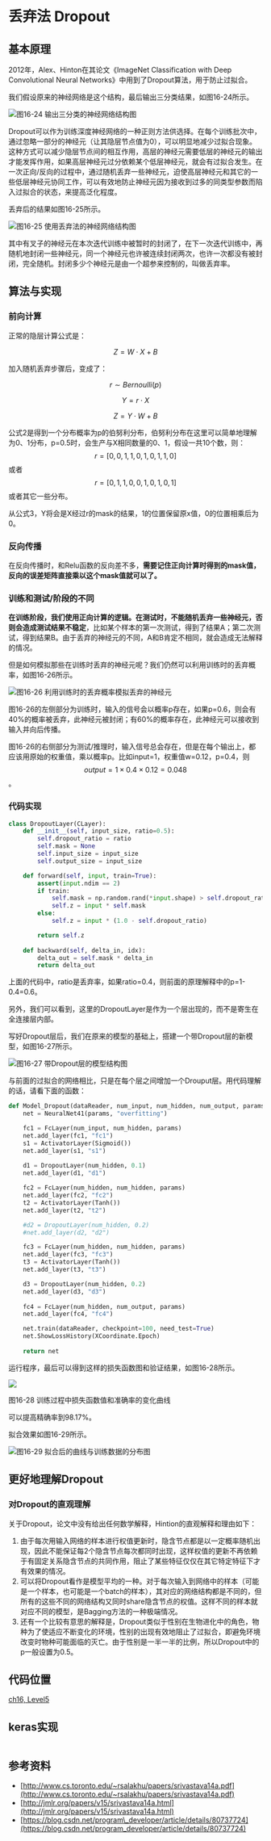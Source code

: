 # 丢弃法 Dropout

## 基本原理

2012年，Alex、Hinton在其论文《ImageNet Classification with Deep Convolutional Neural Networks》中用到了Dropout算法，用于防止过拟合。

我们假设原来的神经网络是这个结构，最后输出三分类结果，如图16-24所示。

![&#x56FE;16-24 &#x8F93;&#x51FA;&#x4E09;&#x5206;&#x7C7B;&#x7684;&#x795E;&#x7ECF;&#x7F51;&#x7EDC;&#x7ED3;&#x6784;&#x56FE;](../../.gitbook/assets/image%20%28362%29.png)

Dropout可以作为训练深度神经网络的一种正则方法供选择。在每个训练批次中，通过忽略一部分的神经元（让其隐层节点值为0），可以明显地减少过拟合现象。这种方式可以减少隐层节点间的相互作用，高层的神经元需要低层的神经元的输出才能发挥作用，如果高层神经元过分依赖某个低层神经元，就会有过拟合发生。在一次正向/反向的过程中，通过随机丢弃一些神经元，迫使高层神经元和其它的一些低层神经元协同工作，可以有效地防止神经元因为接收到过多的同类型参数而陷入过拟合的状态，来提高泛化程度。

丢弃后的结果如图16-25所示。

![&#x56FE;16-25 &#x4F7F;&#x7528;&#x4E22;&#x5F03;&#x6CD5;&#x7684;&#x795E;&#x7ECF;&#x7F51;&#x7EDC;&#x7ED3;&#x6784;&#x56FE;](../../.gitbook/assets/image%20%28410%29.png)

其中有叉子的神经元在本次迭代训练中被暂时的封闭了，在下一次迭代训练中，再随机地封闭一些神经元，同一个神经元也许被连续封闭两次，也许一次都没有被封闭，完全随机。封闭多少个神经元是由一个超参来控制的，叫做丢弃率。

## 算法与实现

### 前向计算

正常的隐层计算公式是：

$$ Z = W \cdot X + B \tag{1} $$

加入随机丢弃步骤后，变成了：

$$ r \sim Bernoulli(p) \tag{2} $$

$$Y = r \cdot X \tag{3}$$

$$Z = Y \cdot W + B \tag{4} $$

公式2是得到一个分布概率为p的伯努利分布，伯努利分布在这里可以简单地理解为0、1分布，p=0.5时，会生产与X相同数量的0、1，假设一共10个数，则： $$ r=[0,0,1,1,0,1,0,1,1,0] $$ 或者 $$ r=[0,1,1,0,0,1,0,1,0,1] $$ 或者其它一些分布。

从公式3，Y将会是X经过r的mask的结果，1的位置保留原x值，0的位置相乘后为0。

### 反向传播

在反向传播时，和Relu函数的反向差不多，**需要记住正向计算时得到的mask值，反向的误差矩阵直接乘以这个mask值就可以了。**

### 训练和测试/阶段的不同

**在训练阶段，我们使用正向计算的逻辑。在测试时，不能随机丢弃一些神经元，否则会造成测试结果不稳定**，比如某个样本的第一次测试，得到了结果A；第二次测试，得到结果B。由于丢弃的神经元的不同，A和B肯定不相同，就会造成无法解释的情况。

但是如何模拟那些在训练时丢弃的神经元呢？我们仍然可以利用训练时的丢弃概率，如图16-26所示。

![&#x56FE;16-26 &#x5229;&#x7528;&#x8BAD;&#x7EC3;&#x65F6;&#x7684;&#x4E22;&#x5F03;&#x6982;&#x7387;&#x6A21;&#x62DF;&#x4E22;&#x5F03;&#x7684;&#x795E;&#x7ECF;&#x5143;](../../.gitbook/assets/image%20%28356%29.png)

图16-26的左侧部分为训练时，输入的信号会以概率p存在，如果p=0.6，则会有40%的概率被丢弃，此神经元被封闭；有60%的概率存在，此神经元可以接收到输入并向后传播。

图16-26的右侧部分为测试/推理时，输入信号总会存在，但是在每个输出上，都应该用原始的权重值，乘以概率p。比如input=1，权重值w=0.12，p=0.4，则$$output=1 \times 0.4 \times 0.12=0.048$$。

### 代码实现

```python
class DropoutLayer(CLayer):
    def __init__(self, input_size, ratio=0.5):
        self.dropout_ratio = ratio
        self.mask = None
        self.input_size = input_size
        self.output_size = input_size

    def forward(self, input, train=True):
        assert(input.ndim == 2)
        if train:
            self.mask = np.random.rand(*input.shape) > self.dropout_ratio
            self.z = input * self.mask
        else:
            self.z = input * (1.0 - self.dropout_ratio)

        return self.z
       
    def backward(self, delta_in, idx):
        delta_out = self.mask * delta_in
        return delta_out
```

上面的代码中，ratio是丢弃率，如果ratio=0.4，则前面的原理解释中的p=1-0.4=0.6。

另外，我们可以看到，这里的DropoutLayer是作为一个层出现的，而不是寄生在全连接层内部。

写好Dropout层后，我们在原来的模型的基础上，搭建一个带Dropout层的新模型，如图16-27所示。

![&#x56FE;16-27 &#x5E26;Dropout&#x5C42;&#x7684;&#x6A21;&#x578B;&#x7ED3;&#x6784;&#x56FE;](../../.gitbook/assets/image%20%28372%29.png)

与前面的过拟合的网络相比，只是在每个层之间增加一个Drouput层。用代码理解的话，请看下面的函数：

```python
def Model_Dropout(dataReader, num_input, num_hidden, num_output, params):
    net = NeuralNet41(params, "overfitting")

    fc1 = FcLayer(num_input, num_hidden, params)
    net.add_layer(fc1, "fc1")
    s1 = ActivatorLayer(Sigmoid())
    net.add_layer(s1, "s1")
    
    d1 = DropoutLayer(num_hidden, 0.1)
    net.add_layer(d1, "d1")

    fc2 = FcLayer(num_hidden, num_hidden, params)
    net.add_layer(fc2, "fc2")
    t2 = ActivatorLayer(Tanh())
    net.add_layer(t2, "t2")

    #d2 = DropoutLayer(num_hidden, 0.2)
    #net.add_layer(d2, "d2")

    fc3 = FcLayer(num_hidden, num_hidden, params)
    net.add_layer(fc3, "fc3")
    t3 = ActivatorLayer(Tanh())
    net.add_layer(t3, "t3")

    d3 = DropoutLayer(num_hidden, 0.2)
    net.add_layer(d3, "d3")
    
    fc4 = FcLayer(num_hidden, num_output, params)
    net.add_layer(fc4, "fc4")

    net.train(dataReader, checkpoint=100, need_test=True)
    net.ShowLossHistory(XCoordinate.Epoch)
    
    return net
```

运行程序，最后可以得到这样的损失函数图和验证结果，如图16-28所示。

![](../../.gitbook/assets/image%20%28357%29.png)

图16-28 训练过程中损失函数值和准确率的变化曲线

可以提高精确率到98.17%。

拟合效果如图16-29所示。

![&#x56FE;16-29 &#x62DF;&#x5408;&#x540E;&#x7684;&#x66F2;&#x7EBF;&#x4E0E;&#x8BAD;&#x7EC3;&#x6570;&#x636E;&#x7684;&#x5206;&#x5E03;&#x56FE;](../../.gitbook/assets/image%20%28347%29.png)

## 更好地理解Dropout

### 对Dropout的直观理解

关于Dropout，论文中没有给出任何数学解释，Hintion的直观解释和理由如下：

1. 由于每次用输入网络的样本进行权值更新时，隐含节点都是以一定概率随机出现，因此不能保证每2个隐含节点每次都同时出现，这样权值的更新不再依赖于有固定关系隐含节点的共同作用，阻止了某些特征仅仅在其它特定特征下才有效果的情况。
2. 可以将Dropout看作是模型平均的一种。对于每次输入到网络中的样本（可能是一个样本，也可能是一个batch的样本），其对应的网络结构都是不同的，但所有的这些不同的网络结构又同时share隐含节点的权值。这样不同的样本就对应不同的模型，是Bagging方法的一种极端情况。
3. 还有一个比较有意思的解释是，Dropout类似于性别在生物进化中的角色，物种为了使适应不断变化的环境，性别的出现有效地阻止了过拟合，即避免环境改变时物种可能面临的灭亡。由于性别是一半一半的比例，所以Dropout中的p一般设置为0.5。

## 代码位置

[ch16, Level5](https://github.com/microsoft/ai-edu/blob/master/A-%E5%9F%BA%E7%A1%80%E6%95%99%E7%A8%8B/A2-%E7%A5%9E%E7%BB%8F%E7%BD%91%E7%BB%9C%E5%9F%BA%E6%9C%AC%E5%8E%9F%E7%90%86%E7%AE%80%E6%98%8E%E6%95%99%E7%A8%8B/SourceCode/ch16-DnnRegularization/Level5_Dropout.py)

## keras实现

```python

```

## 参考资料

* [http://www.cs.toronto.edu/~rsalakhu/papers/srivastava14a.pdf](http://www.cs.toronto.edu/~rsalakhu/papers/srivastava14a.pdf)
* [http://jmlr.org/papers/v15/srivastava14a.html](http://jmlr.org/papers/v15/srivastava14a.html)
* [https://blog.csdn.net/program\_developer/article/details/80737724](https://blog.csdn.net/program_developer/article/details/80737724)

